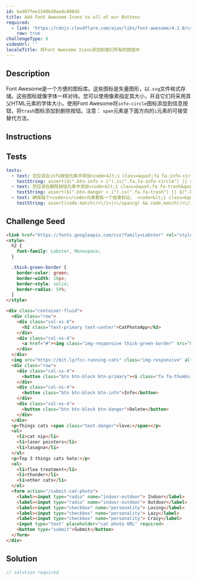 ```yaml
---
id: bad87fee1348bd9aedc08845
title: Add Font Awesome Icons to all of our Buttons
required:
  - link: 'https://cdnjs.cloudflare.com/ajax/libs/font-awesome/4.2.0/css/font-awesome.css'
    raw: true
challengeType: 0
videoUrl: ''
localeTitle: 将Font Awesome Icons添加到我们所有的按钮中
---
```


## Description
<section id="description"> Font Awesome是一个方便的图标库。这些图标是矢量图形，以<code>.svg</code>文件格式存储。这些图标就像字体一样对待。您可以使用像素指定其大小，并且它们将采用其父HTML元素的字体大小。使用Font Awesome将<code>info-circle</code>图标添加到信息按钮，将<code>trash</code>图标添加到删除按钮。注意： <code>span</code>元素是下面方向的<code>i</code>元素的可接受替代方法。 </section>

## Instructions
<section id="instructions">
</section>

## Tests
<section id='tests'>

```yml
tests:
  - text: 您应该在info按钮元素中添加<code>&lt;i class=&quot;fa fa-info-circle&quot;&gt;&lt;/i&gt;</code> 。
    testString: assert($(".btn-info > i").is(".fa.fa-info-circle") || $(".btn-info > span").is(".fa.fa-info-circle"), 'You should add a <code>&#60;i class="fa fa-info-circle"&#62;&#60;/i&#62;</code> within your info button element.');
  - text: 您应该在删除按钮元素中添加<code>&lt;i class=&quot;fa fa-trash&quot;&gt;&lt;/i&gt;</code> 。
    testString: assert($(".btn-danger > i").is(".fa.fa-trash") || $(".btn-danger > span").is(".fa.fa-trash"), 'You should add a <code>&#60;i class="fa fa-trash"&#62;&#60;/i&#62;</code> within your delete button element.');
  - text: 确保每个<code>i</code>元素都有一个结束标记， <code>&lt;i class=&quot;fa fa-thumbs-up&quot;&gt;&lt;/i&gt;</code>就在你的按钮元素中。
    testString: assert(code.match(/<\/i>|<\/span/g) && code.match(/<\/i|<\/span>/g).length > 2 && ($(".btn-primary > i").is(".fa.fa-thumbs-up") || $(".btn-primary > span").is(".fa.fa-thumbs-up")), 'Make sure each of your <code>i</code> elements has a closing tag and <code>&#60;i class="fa fa-thumbs-up"&#62;&#60;/i&#62;</code> is in your like button element.');

```

</section>

## Challenge Seed
<section id='challengeSeed'>

<div id='html-seed'>

```html
<link href="https://fonts.googleapis.com/css?family=Lobster" rel="stylesheet" type="text/css">
<style>
  h2 {
    font-family: Lobster, Monospace;
  }

  .thick-green-border {
    border-color: green;
    border-width: 10px;
    border-style: solid;
    border-radius: 50%;
  }
</style>

<div class="container-fluid">
  <div class="row">
    <div class="col-xs-8">
      <h2 class="text-primary text-center">CatPhotoApp</h2>
    </div>
    <div class="col-xs-4">
      <a href="#"><img class="img-responsive thick-green-border" src="https://bit.ly/fcc-relaxing-cat" alt="A cute orange cat lying on its back."></a>
    </div>
  </div>
  <img src="https://bit.ly/fcc-running-cats" class="img-responsive" alt="Three kittens running towards the camera.">
  <div class="row">
    <div class="col-xs-4">
      <button class="btn btn-block btn-primary"><i class="fa fa-thumbs-up"></i> Like</button>
    </div>
    <div class="col-xs-4">
      <button class="btn btn-block btn-info">Info</button>
    </div>
    <div class="col-xs-4">
      <button class="btn btn-block btn-danger">Delete</button>
    </div>
  </div>
  <p>Things cats <span class="text-danger">love:</span></p>
  <ul>
    <li>cat nip</li>
    <li>laser pointers</li>
    <li>lasagna</li>
  </ul>
  <p>Top 3 things cats hate:</p>
  <ol>
    <li>flea treatment</li>
    <li>thunder</li>
    <li>other cats</li>
  </ol>
  <form action="/submit-cat-photo">
    <label><input type="radio" name="indoor-outdoor"> Indoor</label>
    <label><input type="radio" name="indoor-outdoor"> Outdoor</label>
    <label><input type="checkbox" name="personality"> Loving</label>
    <label><input type="checkbox" name="personality"> Lazy</label>
    <label><input type="checkbox" name="personality"> Crazy</label>
    <input type="text" placeholder="cat photo URL" required>
    <button type="submit">Submit</button>
  </form>
</div>

```

</div>



</section>

## Solution
<section id='solution'>

```js
// solution required
```
</section>
